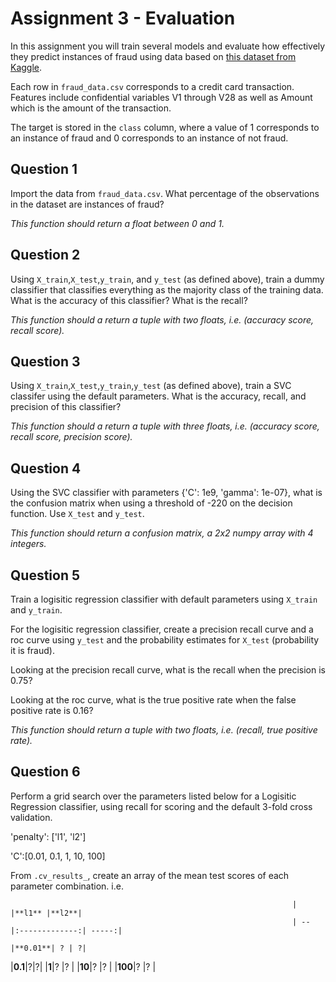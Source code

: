 
# Assignment 3 - Evaluation

In this assignment you will train several models and evaluate how effectively they predict instances of fraud using data based on [this dataset from Kaggle](https://www.kaggle.com/dalpozz/creditcardfraud).

Each row in `fraud_data.csv` corresponds to a credit card transaction. Features include confidential variables V1 through V28 as well as Amount which is the amount of the transaction.

The target is stored in the `class` column, where a value of 1 corresponds to an instance of fraud and 0 corresponds to an instance of not fraud.


## Question 1

Import the data from `fraud_data.csv`. What percentage of the observations in the dataset are instances of fraud?

*This function should return a float between 0 and 1.*

## Question 2

Using `X_train`,`X_test`,`y_train`, and `y_test` (as defined above), train a dummy classifier that classifies everything as the majority class of the training data. What is the accuracy of this classifier? What is the recall?

*This function should a return a tuple with two floats, i.e. (accuracy score, recall score).*

## Question 3

Using `X_train`,`X_test`,`y_train`,`y_test` (as defined above), train a SVC classifer using the default parameters. What is the accuracy, recall, and precision of this classifier?

*This function should a return a tuple with three floats, i.e. (accuracy score, recall score, precision score).*


## Question 4


Using the SVC classifier with parameters {'C': 1e9, 'gamma': 1e-07}, what is the confusion matrix when using a threshold of -220 on the decision function. Use `X_test` and `y_test`.

*This function should return a confusion matrix, a 2x2 numpy array with 4 integers.*


## Question 5

Train a logisitic regression classifier with default parameters using `X_train` and `y_train`.

For the logisitic regression classifier, create a precision recall curve and a roc curve using `y_test` and the probability estimates for `X_test` (probability it is fraud).

Looking at the precision recall curve, what is the recall when the precision is 0.75?

Looking at the roc curve, what is the true positive rate when the false positive rate is 0.16?

*This function should return a tuple with two floats, i.e. (recall, true positive rate).*



## Question 6


Perform a grid search over the parameters listed below for a Logisitic Regression classifier, using recall for scoring and the default 3-fold cross validation.

'penalty': ['l1', 'l2']

'C':[0.01, 0.1, 1, 10, 100]

From `.cv_results_`, create an array of the mean test scores of each parameter combination. i.e.


                                                                   |      |**l1** |**l2**|
                                                                   | -- |:-------------:| -----:|
                                                                   |**0.01**| ? | ?|
|**0.1**|?|?|
|**1**|? |? |
|**10**|? |? |
|**100**|? |? |





















